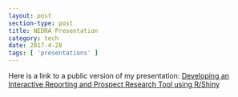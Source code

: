 ```yaml
---
layout: post
section-type: post
title: NEDRA Presentation
category: tech
date: 2017-4-28
tags: [ 'presentations' ]
---
```


Here is a link to a public version of my presentation: [Developing an Interactive Reporting and Prospect Research Tool using R/Shiny](
http://slides.com/richmajerus/developing-an-interactive-reporting-and-prospect-research-tool-using-r-shiny-4)

